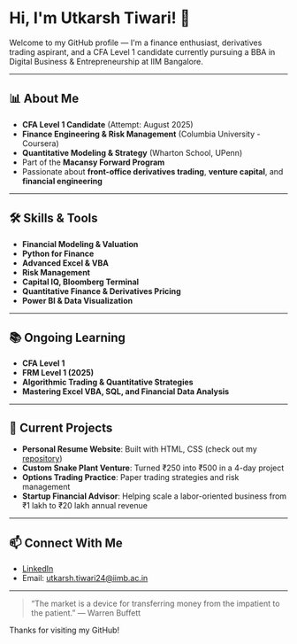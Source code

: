 # Hi, I'm Utkarsh Tiwari! 👋

Welcome to my GitHub profile — I'm a finance enthusiast, derivatives trading aspirant, and a CFA Level 1 candidate currently pursuing a BBA in Digital Business & Entrepreneurship at IIM Bangalore.

---

## 📊 About Me

- **CFA Level 1 Candidate** (Attempt: August 2025)
- **Finance Engineering & Risk Management** (Columbia University - Coursera)
- **Quantitative Modeling & Strategy** (Wharton School, UPenn)
- Part of the **Macansy Forward Program**
- Passionate about **front-office derivatives trading**, **venture capital**, and **financial engineering**

---

## 🛠️ Skills & Tools

- **Financial Modeling & Valuation**
- **Python for Finance**
- **Advanced Excel & VBA**
- **Risk Management**
- **Capital IQ, Bloomberg Terminal**
- **Quantitative Finance & Derivatives Pricing**
- **Power BI & Data Visualization**

---

## 📚 Ongoing Learning

- **CFA Level 1**
- **FRM Level 1 (2025)**
- **Algorithmic Trading & Quantitative Strategies**
- **Mastering Excel VBA, SQL, and Financial Data Analysis**

---

## 🌱 Current Projects

- **Personal Resume Website**: Built with HTML, CSS (check out my [repository](https://github.com/yourusername/utkarsh-resume-site))
- **Custom Snake Plant Venture**: Turned ₹250 into ₹500 in a 4-day project  
- **Options Trading Practice**: Paper trading strategies and risk management
- **Startup Financial Advisor**: Helping scale a labor-oriented business from ₹1 lakh to ₹20 lakh annual revenue

---

## 📫 Connect With Me

- [LinkedIn](https://www.linkedin.com/in/utkarsh-tiwari-185578341/)
- Email: utkarsh.tiwari24@iimb.ac.in

---

> “The market is a device for transferring money from the impatient to the patient.” — Warren Buffett

Thanks for visiting my GitHub!



